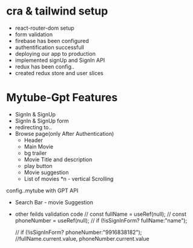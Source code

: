 # cra & tailwind setup
 - react-router-dom setup
 - form validation
 - firebase has been configured 
 - authentification successfull
 - deploying our app to production
 - implemented signUp and SignIn API
 - redux has been config..
 - created redux store and user slices
 

# Mytube-Gpt Features
 
 - SignIn & SignUp
  -  SignIn & SignUp form
 -  redirecting to..
 - Browse page(only After Authentication)
    - Header
     - Main Movie
      - bg trailer
      - Movie Title and description
      - play button
      - Movie suggestion 
      -  List of movies *n
       - vertical Scrolling


config..mytube with GPT API
  -  Search Bar
    - movie Suggestion
 - other feilds validation code
     // const fullName = useRef(null);
  // const phoneNumber = useRef(null);
   // if (!isSignInForm? fullName:"name");
    
    // if (!isSignInForm? phoneNumber:"9916838182");
    //fullName.current.value, phoneNumber.current.value